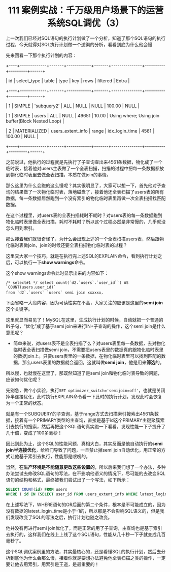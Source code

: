 <h1 align="center">111 案例实战：千万级用户场景下的运营系统SQL调优（3）</h1>



上一次我们已经对SQL语句的执行计划做了一个分析，知道了那个SQL语句的执行过程，今天就得对SQL执行计划做一个透彻的分析，看看到底为什么他会慢

先来回看一下那个执行计划的内容：

+----+-------------+-------+------------+-------+---------------+----------+---------+------+

| id | select_type | table | type  | key | rows | filtered | Extra |

+----+-------------+-------+------------+-------+---------------+----------+---------+------+

| 1 | SIMPLE | 'subquery2' | ALL | NULL | NULL | 100.00 | NULL  |

| 1 | SIMPLE | users | ALL | NULL | 49651 | 10.00 | Using where; Using join buffer(Block Nested Loop)  |

| 2 | MATERIALIZED | users_extent_info | range | idx_login_time | 4561 | 100.00 | NULL  |

+----+-------------+-------+------------+-------+---------------+----------+---------+------+

之前说过，他执行的过程就是先执行了子查询查出来4561条数据，物化成了一个临时表，接着他对users主表做了一个全表扫描，扫描的过程中把每一条数据都放到物化临时表里去做全表扫描，本质在做join的事情。

那么这里为什么会跑的这么慢呢？其实很明显了，大家可以想一下，首先他对子查询的结果做了一次物化临时表，落地磁盘了，接着他还全表扫描了users表的所有数据，每一条数据居然跑到一个没有索引的物化临时表里再做一次全表扫描找匹配数据。

在这个过程里，对users表的全表扫描耗时不耗时？对users表的每一条数据跑到物化临时表里做全表扫描，耗时不耗时？所以这个过程必然是非常慢的，几乎就没怎么用到索引。

那么接着我们就很奇怪了，为什么会出现上述的一个全表扫描users表，然后跟物化临时表做join，join的时候还要全表扫描物化临时表的过程？

这里交大家一个技巧，就是在执行完上述SQL的EXPLAIN命令，看到执行计划之后，可以执行一下**show warnings**命令。

这个show warnings命令此时显示出来的内容如下：

```
/* select#1 */ select count(`d2.`users`.`user_id``) AS `COUNT(users.user_id)`
from `d2`.`users` `users` semi join xxxxxx，
```

下面省略一大段内容，因为可读性实在不高，大家关注的应该是这里的**semi join**这个关键字。

这里就显而易见了！MySQL在这里，生成执行计划的时候，自动就把一个普通的IN子句，“优化”成了基于semi join来进行IN+子查询的操作，这个semi join是什么意思呢？

- 简单来说，对users表不是全表扫描了么？对users表里每一条数据，去对物化临时表全表扫描做semi join，不需要把users表里的数据真的跟物化临时表里的数据join上。只要users表里的一条数据，在物化临时表里可以找到匹配的数据，那么users表里的数据就会返回，这就叫做**semi join**，他是用来**筛选**的。

所以慢，也就慢在这里了，那既然知道了是semi join和物化临时表导致的问题，应该如何优化呢？

先别急，做个小实验，执行`SET optimizer_switch='semijoin=off'`，也就是关闭掉半连接优化，此时执行EXPLAIN命令看一下此时的执行计划，发现此时会恢复为一个正常的状态。

就是有一个SUBQUERY的子查询，基于range方式去扫描索引搜索出4561条数据，接着有一个PRIMARY类型的主查询，直接是基于id这个PRIMARY主键聚簇索引去执行的搜索，然后再把这个SQL语句真实跑一下看看，发现性能一下子提升了几十倍，变成了100多毫秒！

因此到此为止，这个SQL的性能问题，真相大白，其实反而是他自动执行的**semi join半连接优化**，给咱们导致了问题，一旦禁止掉semi join自动优化，用正常的方式让他基于索引去执行，性能那是嗖嗖的。

当然，**在生产环境是不能随意更改这些设置的**，所以后来我们想了一个办法，多种办法尝试去修改SQL语句的写法，在不影响他语义的情况下，尽可能的去改变SQL语句的结构和格式，最终被我们尝试出了一个写法，如下所示：

```sql
SELECT COUNT(id) FROM users
WHERE ( id IN (SELECT user_id FROM users_extent_info WHERE latest_login_time < xxxxx) OR id IN (SELECT user_id FROM users_extent_info WHERE latest_login_time < -1))
```

在上述写法下，WHERE语句的OR后面的第二个条件，根本是不可能成立的，因为没有数据的latest_login_time是小于-1的，所以那是不会影响SQL语义的，但是我们发现改变了SQL的写法之后，执行计划也随之改变。

他并没有再进行semi join优化了，而是正常的用了子查询，主查询也是基于索引去执行的，这样我们在线上上线了这个SQL语句，性能从几十秒一下子就变成几百毫秒了。

这个SQL调优案例里的方法，其实最核心的，还是看懂SQL的执行计划，然后去分析到底他为什么会那么慢，接着你就是要想办法避免他全表扫描之类的操作，一定要让他去用索引，用索引是王道，是最重要的！
